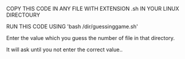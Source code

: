 COPY THIS CODE IN ANY FILE WITH EXTENSION .sh IN YOUR LINUX DIRECTOURY


RUN THIS CODE USING 'bash /dir/guessinggame.sh'


Enter the value which you guess the number of file in that directory.


It will ask until you not enter the correct value..
